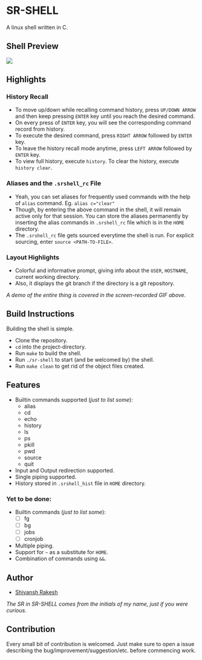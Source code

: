 # SR-SHELL
A linux shell written in C.

## Shell Preview
![](shell-demo.gif)

## Highlights

### History Recall
* To move up/down while recalling command history, press `UP/DOWN ARROW` and then keep pressing `ENTER` key until you reach the desired command.
* On every press of `ENTER` key, you will see the corresponding command record from history.
* To execute the desired command, press `RIGHT ARROW` followed by `ENTER` key.
* To leave the history recall mode anytime, press `LEFT ARROW` followed by `ENTER` key.
* To view full history, execute `history`. To clear the history, execute `history clear`.

### Aliases and the `.srshell_rc` File
* Yeah, you can set aliases for frequently used commands with the help of `alias` command. Eg. `alias c="clear"`
* Though, by entering the above command in the shell, it will remain active only for that session. You can store the aliases permanently by inserting the alias commands in `.srshell_rc` file which is in the `HOME` directory.
* The `.srshell_rc` file gets sourced everytime the shell is run. For explicit sourcing, enter `source <PATH-TO-FILE>`.

### Layout Highlights
* Colorful and informative prompt, giving info about the `USER`, `HOSTNAME`, current working directory.
* Also, it displays the git branch if the directory is a git repository.

*A demo of the entire thing is covered in the screen-recorded GIF above.*

## Build Instructions
Building the shell is simple.
* Clone the repository.
* `cd` into the project-directory.
* Run `make` to build the shell.
* Run `./sr-shell` to start (and be welcomed by) the shell.
* Run `make clean` to get rid of the object files created.

## Features

* Builtin commands supported (*just to list some*):
  * alias
  * cd
  * echo
  * history
  * ls
  * ps
  * pkill
  * pwd
  * source
  * quit  
* Input and Output redirection supported.
* Single piping supported.
* History stored in `.srshell_hist` file in `HOME` directory.

### Yet to be done:
* Builtin commands (*just to list some*):
  - [ ] fg
  - [ ] bg
  - [ ] jobs
  - [ ] cronjob
* Multiple piping.
* Support for `~` as a substitute for `HOME`.
* Combination of commands using `&&`.

## Author
* [Shivansh Rakesh](https://github.com/shivanshrakesh)

_The SR in SR-SHELL comes from the initials of my name, just if you were curious._

## Contribution
Every small bit of contribution is welcomed. Just make sure to open a issue describing the bug/improvement/suggestion/etc. before commencing work.
